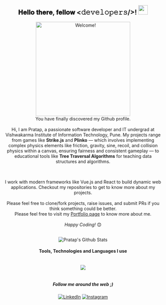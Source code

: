<div align="center">
    <h2> 𝐇𝐞𝐥𝐥𝐨 𝐭𝐡𝐞𝐫𝐞, 𝐟𝐞𝐥𝐥𝐨𝐰 <𝚍𝚎𝚟𝚎𝚕𝚘𝚙𝚎𝚛𝚜/>! <img src="https://tenor.com/blOVi.gif" width="30"></h2>
</div>

<div align="center" width="50">
<!--     <img src="https://media.giphy.com/media/v1.Y2lkPTc5MGI3NjExa3VpaXdrcm5qdGZqcjdleDIwc3E0anV0NzJtN2tmNnEyb29tYzQyNSZlcD12MV9pbnRlcm5hbF9naWZfYnlfaWQmY3Q9Zw/g8PFV22O1OYk2tD8qD/giphy.gif" alt="Welcome!" width="300"/> -->
    <img src="https://media.giphy.com/media/v1.Y2lkPTc5MGI3NjExbGRzODM3Mmw1YzBrdncxNm93bTZlMmU2czUxbWFpOGprYXFvNXR5ayZlcD12MV9pbnRlcm5hbF9naWZfYnlfaWQmY3Q9Zw/juAa8Ti8vkBA8zKidu/giphy.gif" alt="Welcome!" width="300"/>
</div>

<div align="center">
    You have finally discovered my Github profile. <br><br>
    Hi, I am Pratap, a passionate software developer and IT undergrad at Vishwakarma Institute of Information Technology, Pune. My projects range from games like <strong>Strike.js</strong> and <strong>Plinko</strong> — which involves implementing complex physics elements like friction, gravity, sine, recoil, and collision physics within a canvas, ensuring fairness and consistent gameplay — to educational tools like <strong>Tree Traversal Algorithms</strong> for teaching data structures and algorithms.

<br><br>I work with modern frameworks like Vue.js and React to build dynamic web applications. Checkout my repositories to get to know more about my projects.<br><br>
    Please feel free to clone/fork projects, raise issues, and submit PRs if you think something could be better. <br>
    Please feel free to visit my <a href="https://github.com/prataprajput27">Portfolio page</a> to know more about me.<br><br>
    <i>Happy Coding!</i> 😊
    <br><br>
</div>

<div align="center">
    <img align="center" src="https://github-readme-stats.vercel.app/api?username=prataprajput27&show_icons=true&line_height=20&title_color=7A7ADB&icon_color=2234AE&text_color=D3D3D3&bg_color=0,000000,130F40" alt="Pratap's Github Stats">
<br/>
    <h4 align="center">Tools, Technologies and Languages I use</h4>
    <br/>
    <div align="center">
<!--         <code><img src="https://skillicons.dev/icons?i=html,css,react,redux,nodejs,express,vuejs,mongodb,mysql,c,cpp,java,javascript,typescript,python,git,postman,aws&perline=7"></code> -->
        <img src="https://skillicons.dev/icons?i=html,css,react,redux,nodejs,express,vuejs,mongodb,mysql,c,cpp,java,javascript,typescript,python,git,postman,aws&perline=7">
        <br/><br/>
        <h5><i>Follow me around the web ;)</i></h5>
        <a href="https://www.linkedin.com/in/prataprajput27/" target="_blank"><img src="https://img.shields.io/badge/LinkedIn-%230077B5.svg?&style=flat-square&logo=linkedin&logoColor=black" alt="LinkedIn"></a>
        <a href="https://www.instagram.com/wydpratap/" target="_blank"><img src="https://img.shields.io/badge/Instagram-%23E4405F.svg?&style=flat-square&logo=instagram&logoColor=black" alt="Instagram"></a>
    </div>
</div>
